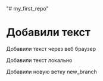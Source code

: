 "# my_first_repo" 
# Добавили текст
Добавили текст через веб браузер

Добавили текст локально

Добавили новую ветку new_branch



